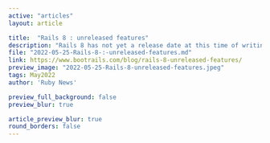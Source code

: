 ```yaml
---
active: "articles"
layout: article

title:  "Rails 8 : unreleased features"
description: "Rails 8 has not yet a release date at this time of writing. What kind of feature could be fun in the (future) Ruby-on-Rails 8 release ? Let's dream."
file: "2022-05-25-Rails-8-:-unreleased-features.md"
link: https://www.bootrails.com/blog/rails-8-unreleased-features/ 
preview_image: "2022-05-25-Rails-8-unreleased-features.jpeg"
tags: May2022
author: 'Ruby News'

preview_full_background: false
preview_blur: true

article_preview_blur: true
round_borders: false
---
```


